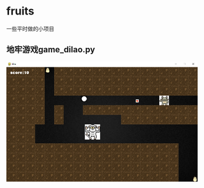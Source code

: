 # fruits
一些平时做的小项目
## 地牢游戏game_dilao.py
![image](https://github.com/will-haveacat/fruits/blob/main/%E5%9C%B0%E7%89%A2%E6%B8%B8%E6%88%8F%E7%95%8C%E9%9D%A2.png)
